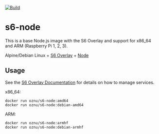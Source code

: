 [![Build](https://github.com/oznu/docker-s6-alpine-node/workflows/Build/badge.svg)](https://github.com/oznu/docker-s6-alpine-node/actions)

# s6-node

This is a base Node.js image with the S6 Overlay and support for x86_64 and ARM (Raspberry Pi 1, 2, 3).

Alpine/Debian Linux + [S6 Overlay](https://github.com/just-containers/s6-overlay) + [Node](https://nodejs.org/en/)

## Usage

See the [S6 Overlay Documentation](https://github.com/just-containers/s6-overlay) for details on how to manage services.

x86_64:

```shell
docker run oznu/s6-node:amd64
docker run oznu/s6-node:debian-amd64
```

ARM:

```shell
docker run oznu/s6-node:armhf
docker run oznu/s6-node:debian-armhf
```